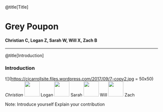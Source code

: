 @title[Title]

# Grey Poupon

#### Christian C, Logan Z, Sarah W, Will X, Zach B

---

@title[Introduction]

### Introduction

![](https://cjcarrollsite.files.wordpress.com/2017/09/7-copy2.jpg = 50x50) *Christian*
<img src="https://loganzartman.github.io/sweblog17/profile.jpg" width="50" height="50" /> Logan 
<img src="https://swesushi.files.wordpress.com/2017/01/img_7694.jpg?w=644&zoom=2" width="50" height="50" /> Sarah 
<img src="https://xillwu.files.wordpress.com/2017/01/12967276_10206096418031215_1083369949972101586_o.jpg" width="50" height="50" /> Will 
<img src="https://hodlandstress.files.wordpress.com/2017/09/cropped-headshot1.png" width="50" height="50" /> Zach 

Note:
Introduce yourself
Explain your contribution
